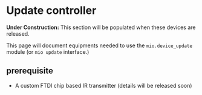 # Update controller

**Under Construction:** This section will be populated when these devices are released.

This page will document equipments needed to use the `mio.device_update` module (or `mio update` interface.) 
## prerequisite
- A custom FTDI chip based IR transmitter (details will be released soon)